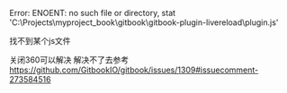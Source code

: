 Error: ENOENT: no such file or directory, stat 'C:\Projects\myproject_book\gitbook\gitbook-plugin-livereload\plugin.js'


找不到某个js文件

关闭360可以解决
解决不了去参考
https://github.com/GitbookIO/gitbook/issues/1309#issuecomment-273584516